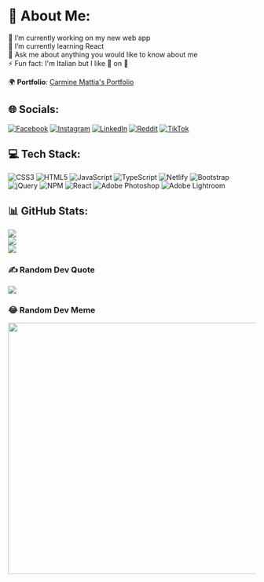 # 💫 About Me:
🔭 I’m currently working on my new web app <br>
🌱 I’m currently learning React<br>
💬 Ask me about anything you would like to know about me<br>
⚡ Fun fact: I'm Italian but I like 🍍 on 🍕 

🌍 **Portfolio**: [Carmine Mattia's Portfolio](https://carminemattia.netlify.app/)

## 🌐 Socials:
[![Facebook](https://img.shields.io/badge/Facebook-%231877F2.svg?logo=Facebook&logoColor=white)](https://facebook.com/CarmineMattiaCastello) 
[![Instagram](https://img.shields.io/badge/Instagram-%23E4405F.svg?logo=Instagram&logoColor=white)](https://instagram.com/carmine__mattia) 
[![LinkedIn](https://img.shields.io/badge/LinkedIn-%230077B5.svg?logo=linkedin&logoColor=white)](https://linkedin.com/in/CarmineMattiaCastello) 
[![Reddit](https://img.shields.io/badge/Reddit-%23FF4500.svg?logo=Reddit&logoColor=white)](https://reddit.com/user/crime983) 
[![TikTok](https://img.shields.io/badge/TikTok-%23000000.svg?logo=TikTok&logoColor=white)](https://tiktok.com/@carminemattiacast) 

## 💻 Tech Stack:
![CSS3](https://img.shields.io/badge/css3-%231572B6.svg?style=for-the-badge&logo=css3&logoColor=white) 
![HTML5](https://img.shields.io/badge/html5-%23E34F26.svg?style=for-the-badge&logo=html5&logoColor=white) 
![JavaScript](https://img.shields.io/badge/javascript-%23323330.svg?style=for-the-badge&logo=javascript&logoColor=%23F7DF1E) 
![TypeScript](https://img.shields.io/badge/typescript-%23007ACC.svg?style=for-the-badge&logo=typescript&logoColor=white)
![Netlify](https://img.shields.io/badge/netlify-%23000000.svg?style=for-the-badge&logo=netlify&logoColor=#00C7B7) 
![Bootstrap](https://img.shields.io/badge/bootstrap-%23563D7C.svg?style=for-the-badge&logo=bootstrap&logoColor=white) 
![jQuery](https://img.shields.io/badge/jquery-%230769AD.svg?style=for-the-badge&logo=jquery&logoColor=white) 
![NPM](https://img.shields.io/badge/NPM-%23000000.svg?style=for-the-badge&logo=npm&logoColor=white) 
![React](https://img.shields.io/badge/react-%2320232a.svg?style=for-the-badge&logo=react&logoColor=%2361DAFB) 
![Adobe Photoshop](https://img.shields.io/badge/adobephotoshop-%2331A8FF.svg?style=for-the-badge&logo=adobephotoshop&logoColor=white) 
![Adobe Lightroom](https://img.shields.io/badge/Adobe%20Lightroom-31A8FF.svg?style=for-the-badge&logo=Adobe%20Lightroom&logoColor=white)

## 📊 GitHub Stats:
![](https://github-readme-stats.vercel.app/api?username=CarmineMattia&theme=dark&hide_border=false&include_all_commits=false&count_private=false)<br/>
![](https://github-readme-streak-stats.herokuapp.com/?user=CarmineMattia&theme=dark&hide_border=false)<br/>
![](https://github-readme-stats.vercel.app/api/top-langs/?username=CarmineMattia&theme=dark&hide_border=false&include_all_commits=false&count_private=false&layout=compact)

### ✍️ Random Dev Quote
![](https://quotes-github-readme.vercel.app/api?type=horizontal&theme=radical)

### 😂 Random Dev Meme
<img src="https://random-memer.herokuapp.com/" width="512px"/>
